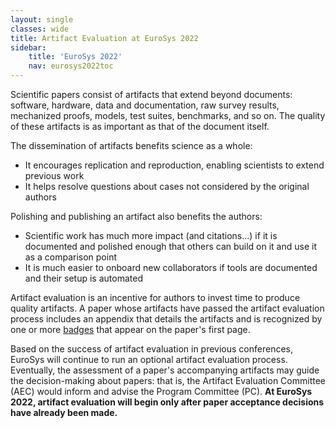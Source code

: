 ```yaml
---
layout: single
classes: wide
title: Artifact Evaluation at EuroSys 2022
sidebar:
    title: 'EuroSys 2022'
    nav: eurosys2022toc
---
```


Scientific papers consist of artifacts that extend beyond documents:
software, hardware, data and documentation, raw survey results,
mechanized proofs, models, test suites, benchmarks, and so on.
The quality of these artifacts is as important as that of the document itself.

The dissemination of artifacts benefits science as a whole:
- It encourages replication and reproduction, enabling scientists to extend previous work
- It helps resolve questions about cases not considered by the original authors

Polishing and publishing an artifact also benefits the authors:
- Scientific work has much more impact (and citations...) if it is documented and polished enough
  that others can build on it and use it as a comparison point
- It is much easier to onboard new collaborators if tools are documented and their setup is automated

Artifact evaluation is an incentive for authors to invest time to produce quality artifacts.
A paper whose artifacts have passed the artifact evaluation process includes an appendix that details the artifacts
and is recognized by one or more [badges](badges) that appear on the paper's first page.

Based on the success of artifact evaluation in previous conferences,
EuroSys will continue to run an optional artifact evaluation process.
Eventually, the assessment of a paper's accompanying artifacts may guide the
decision-making about papers: that is, the Artifact Evaluation Committee (AEC)
would inform and advise the Program Committee (PC).
**At EuroSys 2022, artifact evaluation will begin only after paper acceptance decisions have already been made.**
